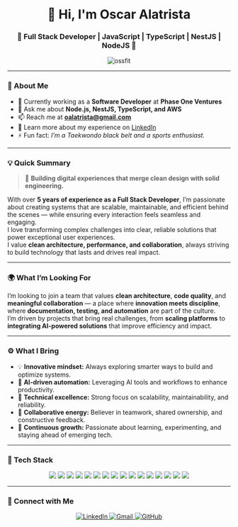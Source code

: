 <h1 align="center">👋 Hi, I'm Oscar Alatrista</h1>
<h3 align="center">🚀 Full Stack Developer | JavaScript | TypeScript | NestJS | NodeJS 🚀</h3>

<p align="center">
  <img src="https://komarev.com/ghpvc/?username=ossfit&label=Profile%20views&color=0e75b6&style=flat" alt="ossfit" />
</p>

---

### 🚀 About Me  
- 🔭 Currently working as a **Software Developer** at **Phase One Ventures**  
- 💬 Ask me about **Node.js, NestJS, TypeScript, and AWS**  
- 📫 Reach me at **oalatrista@gmail.com**  
- 📄 Learn more about my experience on [LinkedIn](https://www.linkedin.com/in/oscar-alatrista/)  
- ⚡ Fun fact: *I’m a Taekwondo black belt and a sports enthusiast.*

---

### 💡 Quick Summary  

> 🚀 **Building digital experiences that merge clean design with solid engineering.**  

With over **5 years of experience as a Full Stack Developer**, I’m passionate about creating systems that are scalable, maintainable, and efficient behind the scenes — while ensuring every interaction feels seamless and engaging.  
I love transforming complex challenges into clear, reliable solutions that power exceptional user experiences.  
I value **clean architecture, performance, and collaboration**, always striving to build technology that lasts and drives real impact.

---

### 🌍 What I’m Looking For  

I’m looking to join a team that values **clean architecture**, **code quality**, and **meaningful collaboration** — a place where **innovation meets discipline**, where **documentation, testing, and automation** are part of the culture.  
I’m driven by projects that bring real challenges, from **scaling platforms** to **integrating AI-powered solutions** that improve efficiency and impact.

---

### ⚙️ What I Bring  

- 💡 **Innovative mindset:** Always exploring smarter ways to build and optimize systems.  
- 🤖 **AI-driven automation:** Leveraging AI tools and workflows to enhance productivity.  
- 🧠 **Technical excellence:** Strong focus on scalability, maintainability, and reliability.  
- 🤝 **Collaborative energy:** Believer in teamwork, shared ownership, and constructive feedback.  
- 🚀 **Continuous growth:** Passionate about learning, experimenting, and staying ahead of emerging tech.

---

### 🧰 Tech Stack  

<p align="center">
  <!-- Languages -->
  <img src="https://img.shields.io/badge/JavaScript-F7DF1E?logo=javascript&logoColor=black" />
  <img src="https://img.shields.io/badge/TypeScript-3178C6?logo=typescript&logoColor=white" />
  <img src="https://img.shields.io/badge/SQL-316192?logo=postgresql&logoColor=white" />

  <!-- Backend -->
  <img src="https://img.shields.io/badge/Node.js-339933?logo=node.js&logoColor=white" />
  <img src="https://img.shields.io/badge/NestJS-E0234E?logo=nestjs&logoColor=white" />
  <img src="https://img.shields.io/badge/Express-000000?logo=express&logoColor=white" />

  <!-- Databases -->
  <img src="https://img.shields.io/badge/PostgreSQL-4169E1?logo=postgresql&logoColor=white" />
  <img src="https://img.shields.io/badge/TypeORM-FE0902?logo=typeorm&logoColor=white" />
  <img src="https://img.shields.io/badge/Sequelize-2F406A?logo=sequelize&logoColor=white" />
  <img src="https://img.shields.io/badge/Redis-DC382D?logo=redis&logoColor=white" />

  <!-- DevOps & Testing -->
  <img src="https://img.shields.io/badge/AWS-232F3E?logo=amazon-aws&logoColor=white" />
  <img src="https://img.shields.io/badge/Docker-2496ED?logo=docker&logoColor=white" />
  <img src="https://img.shields.io/badge/Jest-C21325?logo=jest&logoColor=white" />

  <!-- Tools -->
  <img src="https://img.shields.io/badge/Git-F05032?logo=git&logoColor=white" />
  <img src="https://img.shields.io/badge/Postman-FF6C37?logo=postman&logoColor=white" />
  <img src="https://img.shields.io/badge/Figma-F24E1E?logo=figma&logoColor=white" />
</p>

---

### 🤝 Connect with Me  

<p align="center">
  <a href="https://linkedin.com/in/oscar-alatrista" target="_blank">
    <img src="https://img.shields.io/badge/LinkedIn-0077B5?logo=linkedin&logoColor=white" alt="LinkedIn" />
  </a>
  <a href="mailto:oalatrista@gmail.com">
    <img src="https://img.shields.io/badge/Gmail-D14836?logo=gmail&logoColor=white" alt="Gmail" />
  </a>
  <a href="https://github.com/ossfit" target="_blank">
    <img src="https://img.shields.io/badge/GitHub-181717?logo=github&logoColor=white" alt="GitHub" />
  </a>
</p>
